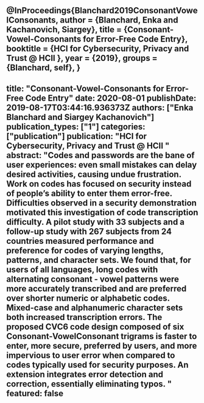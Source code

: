 
@InProceedings{Blanchard2019ConsonantVowelConsonants,
  author    = {Blanchard, Enka and Kachanovich, Siargey},
  title     = {Consonant-Vowel-Consonants for Error-Free Code Entry},
  booktitle = {HCI for Cybersecurity, Privacy and Trust @ HCII },
  year      = {2019},
  groups    = {Blanchard, self},
}
---
title: "Consonant-Vowel-Consonants for Error-Free Code Entry"
date: 2020-08-01
publishDate: 2019-08-17T03:44:16.936373Z
authors: ["Enka Blanchard and Siargey Kachanovich"]
publication_types: ["1"]
categories: ["publication"]
publication: "HCI for Cybersecurity, Privacy and Trust @ HCII "
abstract: "Codes and passwords are the bane of user experiences: even small mistakes can delay desired activities, causing undue frustration.
Work on codes has focused on security instead of people’s ability to
enter them error-free. Difficulties observed in a security demonstration
motivated this investigation of code transcription difficulty. A pilot study
with 33 subjects and a follow-up study with 267 subjects from 24 countries measured performance and preference for codes of varying lengths,
patterns, and character sets.
We found that, for users of all languages, long codes with alternating
consonant - vowel patterns were more accurately transcribed and are
preferred over shorter numeric or alphabetic codes. Mixed-case and alphanumeric character sets both increased transcription errors.
The proposed CVC6
code design composed of six Consonant-VowelConsonant trigrams is faster to enter, more secure, preferred by users,
and more impervious to user error when compared to codes typically
used for security purposes. An extension integrates error detection and
correction, essentially eliminating typos.
"
featured: false
---

